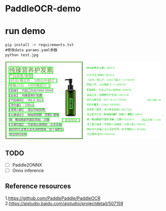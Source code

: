 # PaddleOCR-demo

# run demo
```shell
pip install -r requirements.txt
#修改data params.yaml参数
python test.jpg
```
![run demo result](https://github.com/ycdhqzhiai/PaddleOCR-demo/blob/main/result.jpg)

## TODO
- [ ] Paddle2ONNX
- [ ] Onnx inference
## Reference resources
1.https://github.com/PaddlePaddle/PaddleOCR</br>
2.https://aistudio.baidu.com/aistudio/projectdetail/507159
